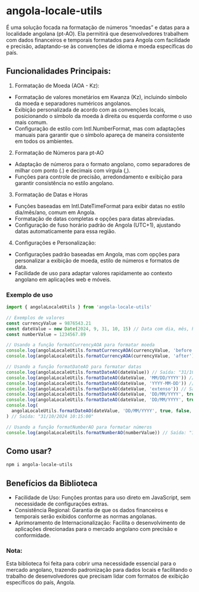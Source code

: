 # angola-locale-utils

<p>
  É uma solução focada na formatação de números “moedas” e datas para a localidade angolana (pt-AO). Ela permitirá que desenvolvedores trabalhem com dados financeiros e temporais formatados para Angola com facilidade e precisão, adaptando-se às convenções de idioma e moeda específicas do país.
</p>

## Funcionalidades Principais:
1. Formatação de Moeda (AOA - Kz):
 - Formatação de valores monetários em Kwanza (Kz), incluindo símbolo da moeda e separadores numéricos angolanos.
 - Exibição personalizada de acordo com as convenções locais, posicionando o símbolo da moeda à direita ou esquerda conforme o uso mais comum.
 - Configuração de estilo com Intl.NumberFormat, mas com adaptações manuais para garantir que o símbolo apareça de maneira consistente em todos os ambientes.
2. Formatação de Números para pt-AO
 - Adaptação de números para o formato angolano, como separadores de milhar com ponto (.) e decimais com vírgula (,).
 - Funções para controle de precisão, arredondamento e exibição para garantir consistência no estilo angolano.
3. Formatação de Datas e Horas
 - Funções baseadas em Intl.DateTimeFormat para exibir datas no estilo dia/mês/ano, comum em Angola.
 - Formatação de datas completas e opções para datas abreviadas.
 - Configuração de fuso horário padrão de Angola (UTC+1), ajustando datas automaticamente para essa região.
4. Configurações e Personalização:
 - Configurações padrão baseadas em Angola, mas com opções para personalizar a exibição de moeda, estilo de números e formatos de data.
 - Facilidade de uso para adaptar valores rapidamente ao contexto angolano em aplicações web e móveis.

### Exemplo de uso
```js
import { angolaLocaleUtils } from 'angola-locale-utils'

// Exemplos de valores
const currencyValue = 9876543.21
const dateValue = new Date(2024, 9, 31, 10, 15) // Data com dia, mês, hora e minutos
const numberValue = 1234567.89

// Usando a função formatCurrencyAOA para formatar moeda
console.log(angolaLocaleUtils.formatCurrencyAOA(currencyValue, 'before')) // Saída: "Kz 9.876.543,21"
console.log(angolaLocaleUtils.formatCurrencyAOA(currencyValue, 'after')) // Saída: "9.876.543,21 Kz"

// Usando a função formatDateAO para formatar datas
console.log(angolaLocaleUtils.formatDateAO(dateValue)) // Saída: "31/10/2024"
console.log(angolaLocaleUtils.formatDateAO(dateValue, 'MM/DD/YYYY')) // Saída: "10/31/2024"
console.log(angolaLocaleUtils.formatDateAO(dateValue, 'YYYY-MM-DD')) // Saída: "2024-10-31"
console.log(angolaLocaleUtils.formatDateAO(dateValue, 'extenso')) // Saída: "31 de outubro de 2024"
console.log(angolaLocaleUtils.formatDateAO(dateValue, 'DD/MM/YYYY', true)) // Saída: "31/10/2024 10:15:00"
console.log(angolaLocaleUtils.formatDateAO(dateValue, 'DD/MM/YYYY', true, true)) // Saída: "31/10/2024 10:15:00 AM/PM"
console.log(
  angolaLocaleUtils.formatDateAO(dateValue, 'DD/MM/YYYY', true, false, true)
) // Saída: "31/10/2024 10:15:00"

// Usando a função formatNumberAO para formatar números
console.log(angolaLocaleUtils.formatNumberAO(numberValue)) // Saída: "1.234.567,89"
```

## Como usar?
```bash
npm i angola-locale-utils
```

## Benefícios da Biblioteca
- Facilidade de Uso: Funções prontas para uso direto em JavaScript, sem necessidade de configurações extras.
- Consistência Regional: Garantia de que os dados financeiros e temporais serão exibidos conforme as normas angolanas.
- Aprimoramento de Internacionalização: Facilita o desenvolvimento de aplicações direcionadas para o mercado angolano com precisão e conformidade.

### Nota:
Esta biblioteca foi feita para cobrir uma necessidade essencial para o mercado angolano, trazendo padronização para dados locais e facilitando o trabalho de desenvolvedores que precisam lidar com formatos de exibição específicos do país, Angola.

